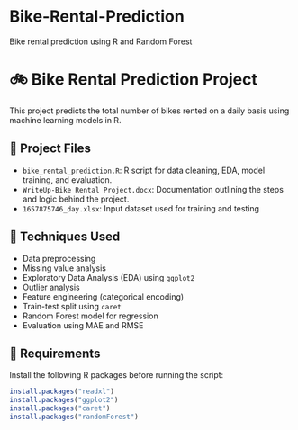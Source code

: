 # Bike-Rental-Prediction
Bike rental prediction using R and Random Forest
# 🚲 Bike Rental Prediction Project

This project predicts the total number of bikes rented on a daily basis using machine learning models in R.

## 📁 Project Files

- `bike_rental_prediction.R`: R script for data cleaning, EDA, model training, and evaluation.
- `WriteUp-Bike Rental Project.docx`: Documentation outlining the steps and logic behind the project.
- `1657875746_day.xlsx`: Input dataset used for training and testing 
## 🧠 Techniques Used

- Data preprocessing
- Missing value analysis
- Exploratory Data Analysis (EDA) using `ggplot2`
- Outlier analysis
- Feature engineering (categorical encoding)
- Train-test split using `caret`
- Random Forest model for regression
- Evaluation using MAE and RMSE

## 🔧 Requirements

Install the following R packages before running the script:

```r
install.packages("readxl")
install.packages("ggplot2")
install.packages("caret")
install.packages("randomForest")
